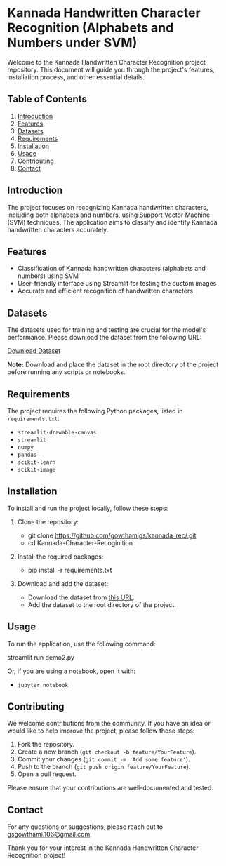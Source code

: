 # Kannada Handwritten Character Recognition (Alphabets and Numbers under SVM)

Welcome to the Kannada Handwritten Character Recognition project repository. This document will guide you through the project's features, installation process, and other essential details.

## Table of Contents

1. [Introduction](#introduction)
2. [Features](#features)
3. [Datasets](#datasets)
4. [Requirements](#requirements)
5. [Installation](#installation)
6. [Usage](#usage)
7. [Contributing](#contributing)
8. [Contact](#contact)

## Introduction

The project focuses on recognizing Kannada handwritten characters, including both alphabets and numbers, using Support Vector Machine (SVM) techniques. The application aims to classify and identify Kannada handwritten characters accurately.

## Features

- Classification of Kannada handwritten characters (alphabets and numbers) using SVM
- User-friendly interface using Streamlit for testing the custom images
- Accurate and efficient recognition of handwritten characters

## Datasets

The datasets used for training and testing are crucial for the model's performance. Please download the dataset from the following URL:

[Download Dataset](https://shorturl.at/XbIvl)

**Note:** Download and place the dataset in the root directory of the project before running any scripts or notebooks.

## Requirements

The project requires the following Python packages, listed in `requirements.txt`:

- `streamlit-drawable-canvas`
- `streamlit`
- `numpy`
- `pandas`
- `scikit-learn`
- `scikit-image`

## Installation

To install and run the project locally, follow these steps:

1. Clone the repository:
   - git clone <https://github.com/gowthamigs/kannada_rec/.git>
   - cd Kannada-Character-Recoginition

2. Install the required packages:
   - pip install -r requirements.txt

3. Download and add the dataset:
   - Download the dataset from [this URL](https://shorturl.at/XbIvl).
   - Add the dataset to the root directory of the project.

## Usage

To run the application, use the following command:

streamlit run demo2.py

Or, if you are using a notebook, open it with:

- `jupyter notebook`

## Contributing

We welcome contributions from the community. If you have an idea or would like to help improve the project, please follow these steps:

1. Fork the repository.
2. Create a new branch (`git checkout -b feature/YourFeature`).
3. Commit your changes (`git commit -m 'Add some feature'`).
4. Push to the branch (`git push origin feature/YourFeature`).
5. Open a pull request.

Please ensure that your contributions are well-documented and tested.

## Contact

For any questions or suggestions, please reach out to [gsgowthami.106@gmail.com](mailto:gsgowthami.106@gmail.com).

Thank you for your interest in the Kannada Handwritten Character Recognition project!




